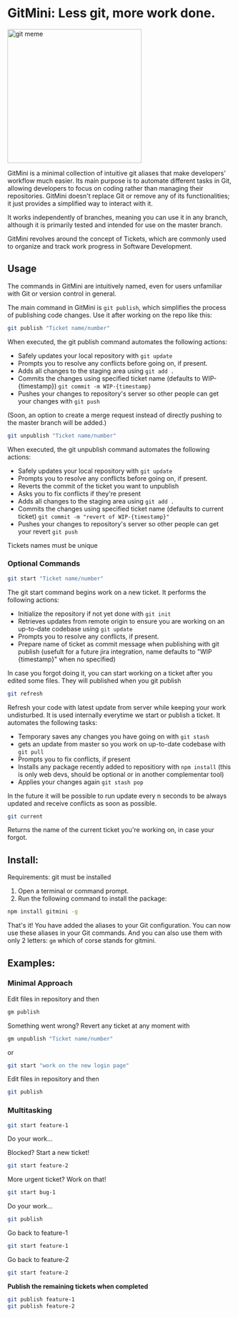 # GitMini: Less git, more work done.


<img src="https://i.imgur.com/g9YTtMF.png" alt="git meme" width="300px" height="auto">

GitMini is a minimal collection of intuitive git aliases that make developers' workflow much easier.
Its main purpose is to automate different tasks in Git, allowing developers to focus on coding rather than managing their repositories. GitMini doesn't replace Git or remove any of its functionalities; it just provides a simplified way to interact with it. 

It works independently of branches, meaning you can use it in any branch, although it is primarily tested and intended for use on the master branch.

GitMini revolves around the concept of Tickets, which are commonly used to organize and track work progress in Software Development.



## Usage

The commands in GitMini are intuitively named, even for users unfamiliar with Git or version control in general.

The main command in GitMini is `git publish`, which simplifies the process of publishing code changes. Use it after working on the repo like this:

```bash
git publish "Ticket name/number"
```

When executed, the git publish command automates the following actions:
  - Safely updates your local repository with `git update`
  - Prompts you to resolve any conflicts before going on, if present.
  - Adds all changes to the staging area using `git add .`
  - Commits the changes using specified ticket name (defaults to WIP-{timestamp}) `git commit -m WIP-{timestamp}`
  - Pushes your changes to repository's server so other people can get your changes with `git push`

(Soon, an option to create a merge request instead of directly pushing to the master branch will be added.)

```bash
git unpublish "Ticket name/number"
```
When executed, the git unpublish command automates the following actions:
- Safely updates your local repository with `git update`
- Prompts you to resolve any conflicts before going on, if present.
- Reverts the commit of the ticket you want to unpublish
- Asks you to fix conflicts if they're present
- Adds all changes to the staging area using `git add .`
- Commits the changes using specified ticket name (defaults to current ticket) `git commit -m "revert of WIP-{timestamp}"`
- Pushes your changes to repository's server so other people can get your revert `git push`

Tickets names must be unique
  
### Optional Commands

```bash
git start "Ticket name/number"
```



The git start command begins work on a new ticket. It performs the following actions:
  - Initialize the repository if not yet done with `git init`
  - Retrieves updates from remote origin to ensure you are working on an up-to-date codebase using `git update`
  - Prompts you to resolve any conflicts, if present.
  - Prepare name of ticket as commit message when publishing with git publish (usefult for a future jira integration, name defaults to "WIP {timestamp}" when no specified)

In case you forgot doing it, you can start working on a ticket after you edited some files. They will published when you git publish

```bash
git refresh
```

Refresh your code with latest update from server while keeping your work undisturbed.
It is used internally everytime we start or publish a ticket. It automates the following tasks:
  - Temporary saves any changes you have going on with `git stash`
  - gets an update from master so you work on up-to-date codebase with `git pull`
  - Prompts you to fix conflicts, if present
  - Installs any package recently added to repositiory with `npm install` (this is only web devs, should be optional or in another complementar tool)
  - Applies your changes again `git stash pop`

In the future it will be possible to run update every n seconds to be always updated and receive conflicts as soon as possible.

```bash
git current
```
Returns the name of the current ticket you're working on, in case your forgot.


## Install: 

Requirements: git must be installed

1. Open a terminal or command prompt.
2. Run the following command to install the package:
```bash
npm install gitmini -g
```
That's it! You have added the aliases to your Git configuration. You can now use these aliases in your Git commands.
And you can also use them with only 2 letters: `gm` which of corse stands for gitmini.

## Examples: 


### Minimal Approach
Edit files in repository and then
```bash
gm publish
```

Something went wrong? Revert any ticket at any moment with

```bash
gm unpublish "Ticket name/number"
```

 or
```bash
git start "work on the new login page"
```

Edit files in repository and then 
```bash
git publish
```


### Multitasking
```bash
git start feature-1
```
Do your work...

Blocked? Start a new ticket!

```bash
git start feature-2
```

More urgent ticket? Work on that!

```bash
git start bug-1
```

Do your work...
```bash
git publish
```
Go back to feature-1
```bash
git start feature-1
```
Go back to feature-2
```bash
git start feature-2
```
**Publish the remaining tickets when completed**
```bash
git publish feature-1
git publish feature-2
```


